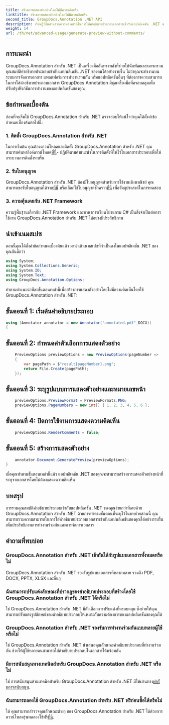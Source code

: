 ```yaml
---
title: สร้างการแสดงตัวอย่างโดยไม่มีความคิดเห็น
linktitle: สร้างการแสดงตัวอย่างโดยไม่มีความคิดเห็น
second_title: GroupDocs.Annotation .NET API
description: เรียนรู้วิธีผสานรวมความสามารถในการใส่คำอธิบายประกอบเอกสารเข้ากับแอปพลิเคชัน .NET ของคุณได้อย่างราบรื่นโดยใช้ GroupDocs.Annotation สำหรับ .NET
weight: 14
url: /th/net/advanced-usage/generate-preview-without-comments/
---
```

## การแนะนำ
GroupDocs.Annotation สำหรับ .NET เป็นเครื่องมืออันทรงพลังที่ช่วยให้นักพัฒนาสามารถรวมคุณสมบัติคำอธิบายประกอบเข้ากับแอปพลิเคชัน .NET ของตนได้อย่างราบรื่น ไม่ว่าคุณจะทำงานบนระบบการจัดการเอกสาร แพลตฟอร์มการทำงานร่วมกัน หรือแอปพลิเคชันอื่นๆ ที่ต้องการความสามารถในการใส่คำอธิบายประกอบเอกสาร GroupDocs.Annotation มีชุดเครื่องมือที่ครอบคลุมเพื่อปรับปรุงฟังก์ชันการทำงานของแอปพลิเคชันของคุณ
## ข้อกำหนดเบื้องต้น
ก่อนที่จะเริ่มใช้ GroupDocs.Annotation สำหรับ .NET ตรวจสอบให้แน่ใจว่าคุณได้ตั้งค่าข้อกำหนดเบื้องต้นต่อไปนี้:
### 1. ติดตั้ง GroupDocs.Annotation สำหรับ .NET
 ในการเริ่มต้น คุณต้องดาวน์โหลดและติดตั้ง GroupDocs.Annotation สำหรับ .NET คุณสามารถค้นหาลิงค์ดาวน์โหลด[ที่นี่](https://releases.groupdocs.com/annotation/net/)- ปฏิบัติตามคำแนะนำในการติดตั้งที่ให้ไว้ในเอกสารประกอบเพื่อให้กระบวนการติดตั้งราบรื่น
### 2. รับใบอนุญาต
 GroupDocs.Annotation สำหรับ .NET ต้องมีใบอนุญาตสำหรับการใช้งานเชิงพาณิชย์ คุณสามารถขอรับใบอนุญาตได้จาก[ที่นี่](https://purchase.groupdocs.com/buy) หรือเลือกใช้ใบอนุญาตชั่วคราว[ที่นี่](https://purchase.groupdocs.com/temporary-license/) เพื่อวัตถุประสงค์ในการทดสอบ
### 3. ความคุ้นเคยกับ .NET Framework
ความรู้พื้นฐานเกี่ยวกับ .NET Framework และภาษาการเขียนโปรแกรม C# เป็นสิ่งจำเป็นต่อการใช้งาน GroupDocs.Annotation สำหรับ .NET ได้อย่างมีประสิทธิภาพ

## นำเข้าเนมสเปซ
ตอนนี้คุณได้ตั้งค่าข้อกำหนดเบื้องต้นแล้ว มานำเข้าเนมสเปซที่จำเป็นลงในแอปพลิเคชัน .NET ของคุณกันดีกว่า

```csharp
using System;
using System.Collections.Generic;
using System.IO;
using System.Text;
using GroupDocs.Annotation.Options;
```

ทำตามคำแนะนำทีละขั้นตอนเหล่านี้เพื่อสร้างการแสดงตัวอย่างโดยไม่มีความคิดเห็นโดยใช้ GroupDocs.Annotation สำหรับ .NET:
## ขั้นตอนที่ 1: เริ่มต้นคำอธิบายประกอบ
```csharp
using (Annotator annotator = new Annotator("annotated.pdf"_DOCX))
{
```
## ขั้นตอนที่ 2: กำหนดค่าตัวเลือกการแสดงตัวอย่าง
```csharp
    PreviewOptions previewOptions = new PreviewOptions(pageNumber =>
    {
        var pagePath = $"result{pageNumber}.png";
        return File.Create(pagePath);
    });
```
## ขั้นตอนที่ 3: ระบุรูปแบบการแสดงตัวอย่างและหมายเลขหน้า
```csharp
    previewOptions.PreviewFormat = PreviewFormats.PNG;
    previewOptions.PageNumbers = new int[] { 1, 2, 3, 4, 5, 6 };
```
## ขั้นตอนที่ 4: ปิดการใช้งานการแสดงความคิดเห็น
```csharp
    previewOptions.RenderComments = false;
```
## ขั้นตอนที่ 5: สร้างการแสดงตัวอย่าง
```csharp
    annotator.Document.GeneratePreview(previewOptions);
}
```
เมื่อคุณทำตามขั้นตอนเหล่านี้แล้ว แอปพลิเคชัน .NET ของคุณจะสามารถสร้างการแสดงตัวอย่างหน้าที่ระบุจากเอกสารโดยไม่ต้องแสดงความคิดเห็น

## บทสรุป
การรวมคุณสมบัติคำอธิบายประกอบเข้ากับแอปพลิเคชัน .NET ของคุณง่ายกว่าที่เคยด้วย GroupDocs.Annotation สำหรับ .NET ด้วยการทำตามขั้นตอนที่ระบุไว้ในบทช่วยสอนนี้ คุณสามารถรวมความสามารถในการใส่คำอธิบายประกอบเอกสารเข้ากับแอปพลิเคชันของคุณได้อย่างราบรื่น เพิ่มประสิทธิภาพการทำงานร่วมกันและการจัดการเอกสาร
## คำถามที่พบบ่อย
### GroupDocs.Annotation สำหรับ .NET เข้ากันได้กับรูปแบบเอกสารทั้งหมดหรือไม่
GroupDocs.Annotation สำหรับ .NET รองรับรูปแบบเอกสารที่หลากหลาย รวมถึง PDF, DOCX, PPTX, XLSX และอื่นๆ
### ฉันสามารถปรับแต่งลักษณะที่ปรากฏของคำอธิบายประกอบที่สร้างโดยใช้ GroupDocs.Annotation สำหรับ .NET ได้หรือไม่
ใช่ GroupDocs.Annotation สำหรับ .NET มีตัวเลือกการปรับแต่งที่ครอบคลุม ซึ่งช่วยให้คุณสามารถปรับแต่งรูปลักษณ์ของคำอธิบายประกอบให้เหมาะกับความต้องการของแอปพลิเคชันของคุณได้
### GroupDocs.Annotation สำหรับ .NET รองรับการทำงานร่วมกันแบบหลายผู้ใช้หรือไม่
ใช่ GroupDocs.Annotation สำหรับ .NET นำเสนอคุณลักษณะคำอธิบายประกอบที่ทำงานร่วมกัน ช่วยให้ผู้ใช้หลายคนสามารถใส่คำอธิบายประกอบในเอกสารได้พร้อมกัน
### มีการสนับสนุนทางเทคนิคสำหรับ GroupDocs.Annotation สำหรับ .NET หรือไม่
 ใช่ การสนับสนุนด้านเทคนิคสำหรับ GroupDocs.Annotation สำหรับ .NET มีให้ผ่านทาง[ฟอรั่มการสนับสนุน](https://forum.groupdocs.com/c/annotation/10).
### ฉันสามารถลองใช้ GroupDocs.Annotation สำหรับ .NET ฟรีก่อนซื้อได้หรือไม่
 ได้ คุณสามารถสำรวจคุณลักษณะต่างๆ ของ GroupDocs.Annotation สำหรับ .NET ได้ด้วยการดาวน์โหลดรุ่นทดลองใช้ฟรี[ที่นี่](https://releases.groupdocs.com/).